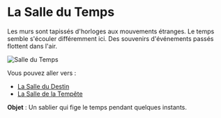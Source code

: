 # La Salle du Temps

Les murs sont tapissés d'horloges aux mouvements étranges. Le temps semble s'écouler différemment ici. Des souvenirs d'événements passés flottent dans l'air.

![Salle du Temps](images/salle_temps.png)

Vous pouvez aller vers :
- [La Salle du Destin](salle9.md)
- [La Salle de la Tempête](salle11.md)

**Objet** : Un sablier qui fige le temps pendant quelques instants.
